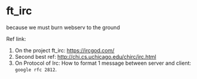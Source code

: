 # ft_irc
because we must burn webserv to the ground

Ref link:
1. On the project ft_irc: https://ircgod.com/
2. Second best ref: http://chi.cs.uchicago.edu/chirc/irc.html
3. On Protocol of Irc: How to format 1 message between server and client: `google rfc 2812`.